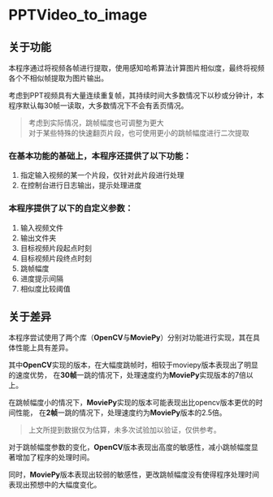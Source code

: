 # PPTVideo_to_image
## 关于功能
本程序通过将视频各帧进行提取，使用感知哈希算法计算图片相似度，最终将视频各个不相似帧提取为图片输出。
   
考虑到PPT视频具有大量连续重复帧，其持续时间大多数情况下以秒或分钟计，本程序默认每30帧一读取，大多数情况下不会有丢页情况。  
> 考虑到实际情况，跳帧幅度也可调整为更大  
> 对于某些特殊的快速翻页片段，也可使用更小的跳帧幅度进行二次提取
   
### 在基本功能的基础上，本程序还提供了以下功能：
1. 指定输入视频的某一个片段，仅针对此片段进行处理
2. 在控制台进行日志输出，提示处理进度
  
### 本程序提供了以下的自定义参数：
1. 输入视频文件
2. 输出文件夹
3. 目标视频片段起点时刻
4. 目标视频片段终点时刻
5. 跳帧幅度
6. 进度提示间隔
7. 相似度比较阈值

## 关于差异
本程序尝试使用了两个库（**OpenCV**与**MoviePy**）分别对功能进行实现，其在具体性能上具有差异。  
  
其中**OpenCV**实现的版本，在大幅度跳帧时，相较于moviepy版本表现出了明显的速度优势，
在**30帧**一跳的情况下，处理速度约为**MoviePy**实现版本的7倍以上。  
  
在跳帧幅度小的情况下，**MoviePy**实现的版本可能表现出比opencv版本更优的时间性能，
在**2帧**一跳的情况下，处理速度约为**MoviePy**版本的2.5倍。

> 上文所提到数据仅为估算，未多次试验加以验证，仅供参考。

对于跳帧幅度参数的变化，**OpenCV**版本表现出高度的敏感性，减小跳帧幅度显著增加了程序的处理时间。  
  
同时，**MoviePy**版本表现出较弱的敏感性，更改跳帧幅度没有使得程序处理时间表现出预想中的大幅度变化。
